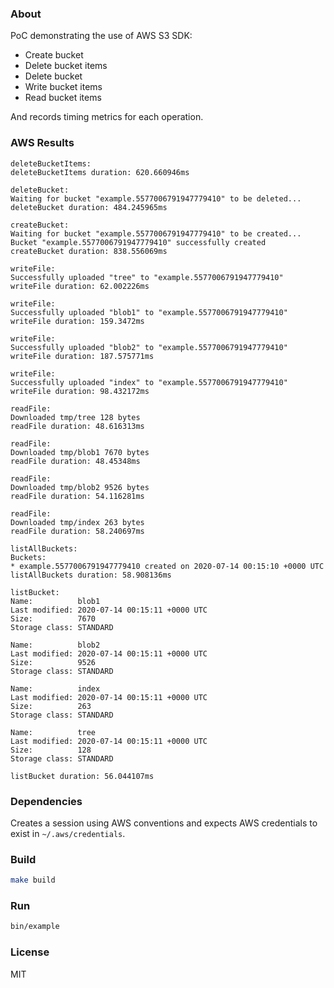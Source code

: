 ### About

PoC demonstrating the use of AWS S3 SDK:

* Create bucket
* Delete bucket items
* Delete bucket
* Write bucket items
* Read bucket items

And records timing metrics for each operation.

### AWS Results

```shell
deleteBucketItems:
deleteBucketItems duration: 620.660946ms

deleteBucket:
Waiting for bucket "example.5577006791947779410" to be deleted...
deleteBucket duration: 484.245965ms

createBucket:
Waiting for bucket "example.5577006791947779410" to be created...
Bucket "example.5577006791947779410" successfully created
createBucket duration: 838.556069ms

writeFile:
Successfully uploaded "tree" to "example.5577006791947779410"
writeFile duration: 62.002226ms

writeFile:
Successfully uploaded "blob1" to "example.5577006791947779410"
writeFile duration: 159.3472ms

writeFile:
Successfully uploaded "blob2" to "example.5577006791947779410"
writeFile duration: 187.575771ms

writeFile:
Successfully uploaded "index" to "example.5577006791947779410"
writeFile duration: 98.432172ms

readFile:
Downloaded tmp/tree 128 bytes
readFile duration: 48.616313ms

readFile:
Downloaded tmp/blob1 7670 bytes
readFile duration: 48.45348ms

readFile:
Downloaded tmp/blob2 9526 bytes
readFile duration: 54.116281ms

readFile:
Downloaded tmp/index 263 bytes
readFile duration: 58.240697ms

listAllBuckets:
Buckets:
* example.5577006791947779410 created on 2020-07-14 00:15:10 +0000 UTC
listAllBuckets duration: 58.908136ms

listBucket:
Name:          blob1
Last modified: 2020-07-14 00:15:11 +0000 UTC
Size:          7670
Storage class: STANDARD

Name:          blob2
Last modified: 2020-07-14 00:15:11 +0000 UTC
Size:          9526
Storage class: STANDARD

Name:          index
Last modified: 2020-07-14 00:15:11 +0000 UTC
Size:          263
Storage class: STANDARD

Name:          tree
Last modified: 2020-07-14 00:15:11 +0000 UTC
Size:          128
Storage class: STANDARD

listBucket duration: 56.044107ms
```

### Dependencies

Creates a session using AWS conventions and expects AWS credentials to exist in `~/.aws/credentials`.

### Build

```sh
make build
```

### Run

```sh
bin/example
```

### License

MIT
